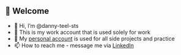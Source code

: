 ## 👋 Welcome

- 👋 Hi, I’m @danny-teel-sts
- 🏢 This is my work account that is used solely for work
- 🏡 My [personal account](https://github.com/TheManOfTeel/TheManOfTeel) is used for all side projects and practice
- 📫 How to reach me - message me via [LinkedIn](https://www.linkedin.com/in/daniel-teel-a6465017b)

<!--
**danny-teel-sts/danny-teel-sts** is a ✨ _special_ ✨ repository because its `README.md` (this file) appears on your GitHub profile.

Here are some ideas to get you started:

- 🔭 I’m currently working on ...
- 🌱 I’m currently learning ...
- 👯 I’m looking to collaborate on ...
- 🤔 I’m looking for help with ...
- 💬 Ask me about ...
- 📫 How to reach me: ...
- 😄 Pronouns: ...
- ⚡ Fun fact: ...
-->
